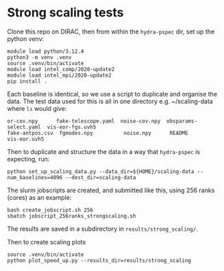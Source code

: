 # Strong scaling tests

Clone this repo on DIRAC, then from within the `hydra-pspec` dir,
set up the python venv:

```
module load python/3.12.4
python3 -m venv .venv
source .venv/bin/activate
module load intel_comp/2020-update2
module load intel_mpi/2020-update2
pip install .
```

Each baseline is identical, so we use a script to duplicate and
organise the data.
The test data used for this is all in one directory e.g. ~/scaling-data
where `ls` would give:

```
or-cov.npy      fake-telescope.yaml  noise-cov.npy  obsparams-select.yaml  vis-eor-fgs.uvh5
fake-antpos.csv  fgmodes.npy          noise.npy      README                 vis-eor.uvh5
```

Then to duplicate and structure the data in a way that `hydra-pspec` is expecting, run:

```
python set_up_scaling_data.py --data_dir=${HOME}/scaling-data --num_baselines=4096 --dest_dir=scaling-data
```

The slurm jobscripts are created, and submitted like this,
using 256 ranks (cores) as an example:

```
bash create_jobscript.sh 256
sbatch jobscript_256ranks_strongscaling.sh
```

The results are saved in a subdirectory in `results/strong_scaling/`.

Then to create scaling plots
```
source .venv/bin/activate
python plot_speed_up.py --results_dir=results/strong_scaling
```
